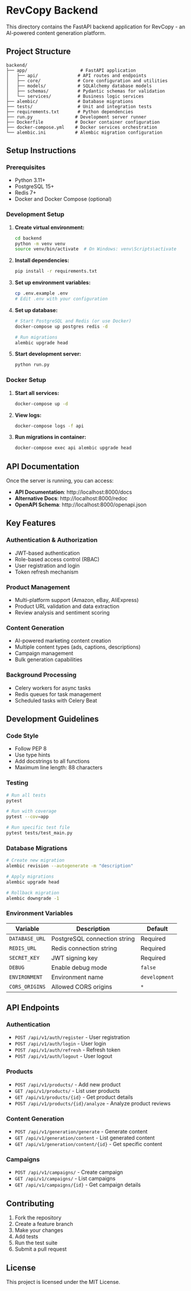 # RevCopy Backend

This directory contains the FastAPI backend application for RevCopy - an AI-powered content generation platform.

## Project Structure

```
backend/
├── app/                    # FastAPI application
│   ├── api/               # API routes and endpoints
│   ├── core/              # Core configuration and utilities
│   ├── models/            # SQLAlchemy database models
│   ├── schemas/           # Pydantic schemas for validation
│   └── services/          # Business logic services
├── alembic/               # Database migrations
├── tests/                 # Unit and integration tests
├── requirements.txt       # Python dependencies
├── run.py                # Development server runner
├── Dockerfile            # Docker container configuration
├── docker-compose.yml    # Docker services orchestration
└── alembic.ini           # Alembic migration configuration
```

## Setup Instructions

### Prerequisites

- Python 3.11+
- PostgreSQL 15+
- Redis 7+
- Docker and Docker Compose (optional)

### Development Setup

1. **Create virtual environment:**
   ```bash
   cd backend
   python -m venv venv
   source venv/bin/activate  # On Windows: venv\Scripts\activate
   ```

2. **Install dependencies:**
   ```bash
   pip install -r requirements.txt
   ```

3. **Set up environment variables:**
   ```bash
   cp .env.example .env
   # Edit .env with your configuration
   ```

4. **Set up database:**
   ```bash
   # Start PostgreSQL and Redis (or use Docker)
   docker-compose up postgres redis -d
   
   # Run migrations
   alembic upgrade head
   ```

5. **Start development server:**
   ```bash
   python run.py
   ```

### Docker Setup

1. **Start all services:**
   ```bash
   docker-compose up -d
   ```

2. **View logs:**
   ```bash
   docker-compose logs -f api
   ```

3. **Run migrations in container:**
   ```bash
   docker-compose exec api alembic upgrade head
   ```

## API Documentation

Once the server is running, you can access:

- **API Documentation**: http://localhost:8000/docs
- **Alternative Docs**: http://localhost:8000/redoc
- **OpenAPI Schema**: http://localhost:8000/openapi.json

## Key Features

### Authentication & Authorization
- JWT-based authentication
- Role-based access control (RBAC)
- User registration and login
- Token refresh mechanism

### Product Management
- Multi-platform support (Amazon, eBay, AliExpress)
- Product URL validation and data extraction
- Review analysis and sentiment scoring

### Content Generation
- AI-powered marketing content creation
- Multiple content types (ads, captions, descriptions)
- Campaign management
- Bulk generation capabilities

### Background Processing
- Celery workers for async tasks
- Redis queues for task management
- Scheduled tasks with Celery Beat

## Development Guidelines

### Code Style
- Follow PEP 8
- Use type hints
- Add docstrings to all functions
- Maximum line length: 88 characters

### Testing
```bash
# Run all tests
pytest

# Run with coverage
pytest --cov=app

# Run specific test file
pytest tests/test_main.py
```

### Database Migrations
```bash
# Create new migration
alembic revision --autogenerate -m "description"

# Apply migrations
alembic upgrade head

# Rollback migration
alembic downgrade -1
```

### Environment Variables

| Variable | Description | Default |
|----------|-------------|---------|
| `DATABASE_URL` | PostgreSQL connection string | Required |
| `REDIS_URL` | Redis connection string | Required |
| `SECRET_KEY` | JWT signing key | Required |
| `DEBUG` | Enable debug mode | `false` |
| `ENVIRONMENT` | Environment name | `development` |
| `CORS_ORIGINS` | Allowed CORS origins | `*` |

## API Endpoints

### Authentication
- `POST /api/v1/auth/register` - User registration
- `POST /api/v1/auth/login` - User login
- `POST /api/v1/auth/refresh` - Refresh token
- `POST /api/v1/auth/logout` - User logout

### Products
- `POST /api/v1/products/` - Add new product
- `GET /api/v1/products/` - List user products
- `GET /api/v1/products/{id}` - Get product details
- `POST /api/v1/products/{id}/analyze` - Analyze product reviews

### Content Generation
- `POST /api/v1/generation/generate` - Generate content
- `GET /api/v1/generation/content` - List generated content
- `GET /api/v1/generation/content/{id}` - Get specific content

### Campaigns
- `POST /api/v1/campaigns/` - Create campaign
- `GET /api/v1/campaigns/` - List campaigns
- `GET /api/v1/campaigns/{id}` - Get campaign details

## Contributing

1. Fork the repository
2. Create a feature branch
3. Make your changes
4. Add tests
5. Run the test suite
6. Submit a pull request

## License

This project is licensed under the MIT License. 